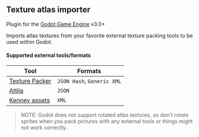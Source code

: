 ## Texture atlas importer

Plugin for the [Godot Game Engine](https://godotengine.org) v3.0+

Imports atlas textures from your favorite external texture packing tools to be used within Godot.

#### Supported external tools/formats
| Tool | Formats |
| ---- | ----- |
| [Texture Packer](https://www.codeandweb.com/texturepacker) | `JSON Hash`, `Generic XML` |
| [Attila](https://github.com/r-lyeh/attila) | `JSON` |
| [Kenney assets](http://kenney.nl/assets) | `XML` |

> NOTE: Godot does not support rotated atlas textures, so don't rotate sprites when you pack pictures with any external tools or things might not work correctly.
